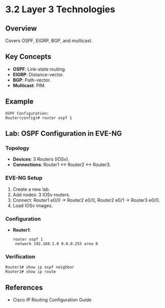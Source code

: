 # 3.2 Layer 3 Technologies

## Overview
Covers OSPF, EIGRP, BGP, and multicast.

## Key Concepts
- **OSPF**: Link-state routing.
- **EIGRP**: Distance-vector.
- **BGP**: Path-vector.
- **Multicast**: PIM.

## Example
```text
OSPF Configuration:
Router(config)# router ospf 1
```

## Lab: OSPF Configuration in EVE-NG
### Topology
- **Devices**: 3 Routers (IOSv).
- **Connections**: Router1 <-> Router2 <-> Router3.

### EVE-NG Setup
1. Create a new lab.
2. Add nodes: 3 IOSv routers.
3. Connect: Router1 e0/0 -> Router2 e0/0, Router2 e0/1 -> Router3 e0/0.
4. Load IOSv images.

### Configuration
- **Router1**:
  ```text
  router ospf 1
   network 192.168.1.0 0.0.0.255 area 0
  ```

### Verification
```text
Router1# show ip ospf neighbor
Router1# show ip route
```

## References
- Cisco IP Routing Configuration Guide
